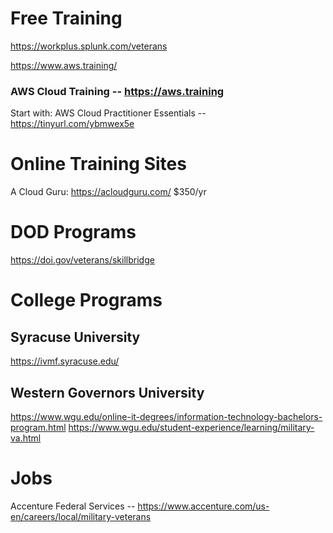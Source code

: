 

# Free Training
https://workplus.splunk.com/veterans

https://www.aws.training/
### AWS Cloud Training -- https://aws.training

Start with:
  AWS Cloud Practitioner Essentials -- https://tinyurl.com/ybmwex5e
  
  
  
# Online Training Sites
A Cloud Guru:  https://acloudguru.com/  $350/yr


# DOD Programs
https://doi.gov/veterans/skillbridge

# College Programs

## Syracuse University
https://ivmf.syracuse.edu/

## Western Governors University
https://www.wgu.edu/online-it-degrees/information-technology-bachelors-program.html
https://www.wgu.edu/student-experience/learning/military-va.html


# Jobs

Accenture Federal Services -- https://www.accenture.com/us-en/careers/local/military-veterans
